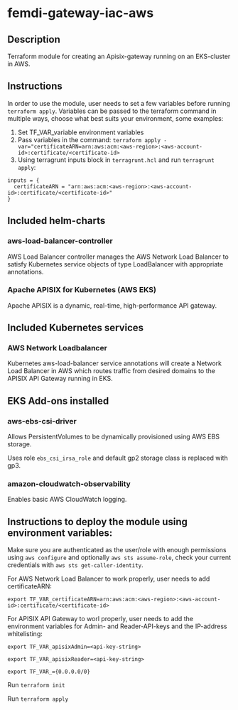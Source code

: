 # femdi-gateway-iac-aws

## Description

Terraform module for creating an Apisix-gateway running on an EKS-cluster in AWS.

## Instructions

In order to use the module, user needs to set a few variables before running `terraform apply`. Variables can be passed to the terraform command in multiple ways, choose what best suits your environment, some examples:

1. Set TF_VAR_variable environment variables
2. Pass variables in the command:
`terraform apply -var="certificateARN=arn:aws:acm:<aws-region>:<aws-account-id>:certificate/<certificate-id>`
3. Using terragrunt inputs block in `terragrunt.hcl` and run `terragrunt apply`:
```
inputs = {
  certificateARN = "arn:aws:acm:<aws-region>:<aws-account-id>:certificate/<certificate-id>"
}

```
## Included helm-charts

### aws-load-balancer-controller

AWS Load Balancer controller manages the AWS Network Load Balancer to satisfy Kubernetes service objects of type LoadBalancer with appropriate annotations.

### Apache APISIX for Kubernetes (AWS EKS)

Apache APISIX is a dynamic, real-time, high-performance API gateway.

## Included Kubernetes services

### AWS Network Loadbalancer

Kubernetes aws-load-balancer service annotations will create a Network Load Balancer in AWS which routes traffic from desired domains to the APISIX API Gateway running in EKS.

## EKS Add-ons installed

### aws-ebs-csi-driver

Allows PersistentVolumes to be dynamically provisioned using AWS EBS storage. 

Uses role `ebs_csi_irsa_role` and default gp2 storage class is replaced with gp3.

### amazon-cloudwatch-observability

Enables basic AWS CloudWatch logging.

## Instructions to deploy the module using environment variables:

Make sure you are authenticated as the user/role with enough permissions using `aws configure` and optionally `aws sts assume-role`, check your current credentials with `aws sts get-caller-identity`.

For AWS Network Load Balancer to work properly, user needs to add certificateARN:

`export TF_VAR_certificateARN=arn:aws:acm:<aws-region>:<aws-account-id>:certificate/<certificate-id>`

For APISIX API Gateway to worl properly, user needs to add the environment variables for Admin- and Reader-API-keys and the IP-address whitelisting:

`export TF_VAR_apisixAdmin=<api-key-string>`

`export TF_VAR_apisixReader=<api-key-string>`

`export TF_VAR_={0.0.0.0/0}`

Run `terraform init`

Run `terraform apply`
